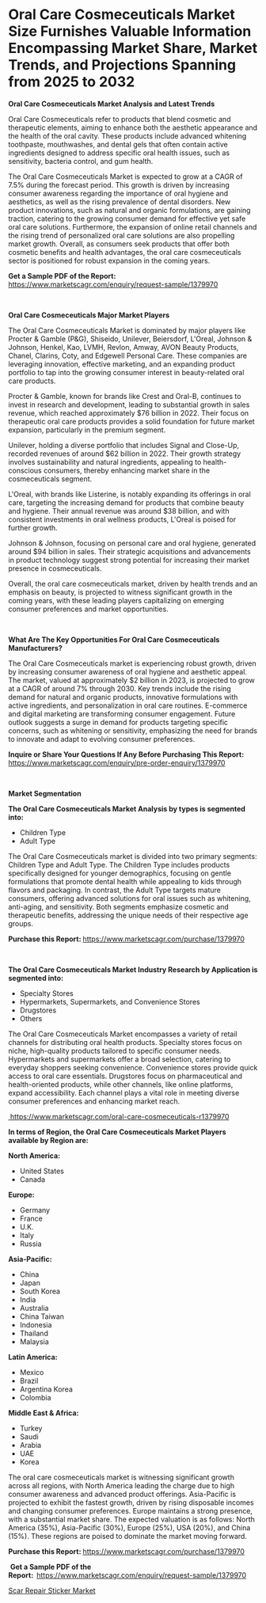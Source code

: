 <p><h1>Oral Care Cosmeceuticals Market Size Furnishes Valuable Information Encompassing Market Share, Market Trends, and Projections Spanning from 2025 to 2032</h1></p><p><strong>Oral Care Cosmeceuticals Market Analysis and Latest Trends</strong></p>
<p><p>Oral Care Cosmeceuticals refer to products that blend cosmetic and therapeutic elements, aiming to enhance both the aesthetic appearance and the health of the oral cavity. These products include advanced whitening toothpaste, mouthwashes, and dental gels that often contain active ingredients designed to address specific oral health issues, such as sensitivity, bacteria control, and gum health.</p><p>The Oral Care Cosmeceuticals Market is expected to grow at a CAGR of 7.5% during the forecast period. This growth is driven by increasing consumer awareness regarding the importance of oral hygiene and aesthetics, as well as the rising prevalence of dental disorders. New product innovations, such as natural and organic formulations, are gaining traction, catering to the growing consumer demand for effective yet safe oral care solutions. Furthermore, the expansion of online retail channels and the rising trend of personalized oral care solutions are also propelling market growth. Overall, as consumers seek products that offer both cosmetic benefits and health advantages, the oral care cosmeceuticals sector is positioned for robust expansion in the coming years.</p></p>
<p><strong>Get a Sample PDF of the Report:&nbsp;</strong> <a href="https://www.marketscagr.com/enquiry/request-sample/1379970?utm_campaign=1944&utm_medium=2&utm_source=Github&utm_content=ia&utm_term=09022025&utm_id=oral-care-cosmeceuticals">https://www.marketscagr.com/enquiry/request-sample/1379970</a></p>
<p>&nbsp;</p>
<p><strong>Oral Care Cosmeceuticals Major Market Players</strong></p>
<p><p>The Oral Care Cosmeceuticals Market is dominated by major players like Procter & Gamble (P&G), Shiseido, Unilever, Beiersdorf, L'Oreal, Johnson & Johnson, Henkel, Kao, LVMH, Revlon, Amway, AVON Beauty Products, Chanel, Clarins, Coty, and Edgewell Personal Care. These companies are leveraging innovation, effective marketing, and an expanding product portfolio to tap into the growing consumer interest in beauty-related oral care products.</p><p>Procter & Gamble, known for brands like Crest and Oral-B, continues to invest in research and development, leading to substantial growth in sales revenue, which reached approximately $76 billion in 2022. Their focus on therapeutic oral care products provides a solid foundation for future market expansion, particularly in the premium segment.</p><p>Unilever, holding a diverse portfolio that includes Signal and Close-Up, recorded revenues of around $62 billion in 2022. Their growth strategy involves sustainability and natural ingredients, appealing to health-conscious consumers, thereby enhancing market share in the cosmeceuticals segment.</p><p>L'Oreal, with brands like Listerine, is notably expanding its offerings in oral care, targeting the increasing demand for products that combine beauty and hygiene. Their annual revenue was around $38 billion, and with consistent investments in oral wellness products, L'Oreal is poised for further growth.</p><p>Johnson & Johnson, focusing on personal care and oral hygiene, generated around $94 billion in sales. Their strategic acquisitions and advancements in product technology suggest strong potential for increasing their market presence in cosmeceuticals.</p><p>Overall, the oral care cosmeceuticals market, driven by health trends and an emphasis on beauty, is projected to witness significant growth in the coming years, with these leading players capitalizing on emerging consumer preferences and market opportunities.</p></p>
<p>&nbsp;</p>
<p><strong>What Are The Key Opportunities For Oral Care Cosmeceuticals Manufacturers?</strong></p>
<p><p>The Oral Care Cosmeceuticals market is experiencing robust growth, driven by increasing consumer awareness of oral hygiene and aesthetic appeal. The market, valued at approximately $2 billion in 2023, is projected to grow at a CAGR of around 7% through 2030. Key trends include the rising demand for natural and organic products, innovative formulations with active ingredients, and personalization in oral care routines. E-commerce and digital marketing are transforming consumer engagement. Future outlook suggests a surge in demand for products targeting specific concerns, such as whitening or sensitivity, emphasizing the need for brands to innovate and adapt to evolving consumer preferences.</p></p>
<p><strong>Inquire or Share Your Questions If Any Before Purchasing This Report:</strong> <a href="https://www.marketscagr.com/enquiry/pre-order-enquiry/1379970?utm_campaign=1944&utm_medium=2&utm_source=Github&utm_content=ia&utm_term=09022025&utm_id=oral-care-cosmeceuticals">https://www.marketscagr.com/enquiry/pre-order-enquiry/1379970</a></p>
<p>&nbsp;</p>
<p><strong>Market Segmentation</strong></p>
<p><strong>The Oral Care Cosmeceuticals Market Analysis by types is segmented into:</strong></p>
<p><ul><li>Children Type</li><li>Adult Type</li></ul></p>
<p><p>The Oral Care Cosmeceuticals market is divided into two primary segments: Children Type and Adult Type. The Children Type includes products specifically designed for younger demographics, focusing on gentle formulations that promote dental health while appealing to kids through flavors and packaging. In contrast, the Adult Type targets mature consumers, offering advanced solutions for oral issues such as whitening, anti-aging, and sensitivity. Both segments emphasize cosmetic and therapeutic benefits, addressing the unique needs of their respective age groups.</p></p>
<p><strong>Purchase this Report:&nbsp;</strong><a href="https://www.marketscagr.com/purchase/1379970?utm_campaign=1944&utm_medium=2&utm_source=Github&utm_content=ia&utm_term=09022025&utm_id=oral-care-cosmeceuticals">https://www.marketscagr.com/purchase/1379970</a></p>
<p>&nbsp;</p>
<p><strong>The Oral Care Cosmeceuticals Market Industry Research by Application is segmented into:</strong></p>
<p><ul><li>Specialty Stores</li><li>Hypermarkets, Supermarkets, and Convenience Stores</li><li>Drugstores</li><li>Others</li></ul></p>
<p><p>The Oral Care Cosmeceuticals Market encompasses a variety of retail channels for distributing oral health products. Specialty stores focus on niche, high-quality products tailored to specific consumer needs. Hypermarkets and supermarkets offer a broad selection, catering to everyday shoppers seeking convenience. Convenience stores provide quick access to oral care essentials. Drugstores focus on pharmaceutical and health-oriented products, while other channels, like online platforms, expand accessibility. Each channel plays a vital role in meeting diverse consumer preferences and enhancing market reach.</p></p>
<p><a href="https://www.marketscagr.com/oral-care-cosmeceuticals-r1379970?utm_campaign=1944&utm_medium=2&utm_source=Github&utm_content=ia&utm_term=09022025&utm_id=oral-care-cosmeceuticals">&nbsp;https://www.marketscagr.com/oral-care-cosmeceuticals-r1379970</a></p>
<p><strong>In terms of Region, the Oral Care Cosmeceuticals Market Players available by Region are:</strong></p>
<p>
    <p> <strong> North America: </strong>
        <ul>
            <li>United States</li>
            <li>Canada</li>
        </ul>
        </p> 
    <p> <strong> Europe: </strong>
        <ul>
            <li>Germany</li>
            <li>France</li>
            <li>U.K.</li>
            <li>Italy</li>
            <li>Russia</li>
        </ul>
        </p> 
    <p> <strong> Asia-Pacific: </strong>
        <ul>
            <li>China</li>
            <li>Japan</li>
            <li>South Korea</li>
            <li>India</li>
            <li>Australia</li>
            <li>China Taiwan</li>
            <li>Indonesia</li>
            <li>Thailand</li>
            <li>Malaysia</li>
        </ul>
        </p> 
    <p> <strong> Latin America: </strong>
        <ul>
            <li>Mexico</li>
            <li>Brazil</li>
            <li>Argentina Korea</li>
            <li>Colombia</li>
        </ul>
        </p> 
    <p> <strong> Middle East & Africa: </strong>
        <ul>
            <li>Turkey</li>
            <li>Saudi</li>
            <li>Arabia</li>
            <li>UAE</li>
            <li>Korea</li>
        </ul>
    </p>
    </p>
<p><p>The oral care cosmeceuticals market is witnessing significant growth across all regions, with North America leading the charge due to high consumer awareness and advanced product offerings. Asia-Pacific is projected to exhibit the fastest growth, driven by rising disposable incomes and changing consumer preferences. Europe maintains a strong presence, with a substantial market share. The expected valuation is as follows: North America (35%), Asia-Pacific (30%), Europe (25%), USA (20%), and China (15%). These regions are poised to dominate the market moving forward.</p></p>
<p><strong>Purchase this Report: </strong><a href="https://www.marketscagr.com/purchase/1379970?utm_campaign=1944&utm_medium=2&utm_source=Github&utm_content=ia&utm_term=09022025&utm_id=oral-care-cosmeceuticals">https://www.marketscagr.com/purchase/1379970</a></p>
<p>&nbsp;<strong>Get a Sample PDF of the Report:&nbsp;&nbsp;</strong><a href="https://www.marketscagr.com/enquiry/request-sample/1379970?utm_campaign=1944&utm_medium=2&utm_source=Github&utm_content=ia&utm_term=09022025&utm_id=oral-care-cosmeceuticals">https://www.marketscagr.com/enquiry/request-sample/1379970</a></p>
<p><strong></strong></p>
<p><p><a href="https://github.com/MarciaRunte/Market-Research-Report-List-1/blob/main/scar-repair-sticker-market.md?utm_campaign=1944&utm_medium=2&utm_source=Github&utm_content=ia&utm_term=09022025&utm_id=oral-care-cosmeceuticals">Scar Repair Sticker Market</a></p></p>